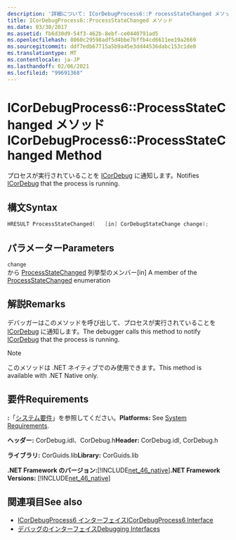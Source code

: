 ```yaml
---
description: '詳細について: ICorDebugProcess6::P rocessStateChanged メソッド'
title: ICorDebugProcess6::ProcessStateChanged メソッド
ms.date: 03/30/2017
ms.assetid: fb6d30d9-54f3-462b-8ebf-ce0440791ad5
ms.openlocfilehash: 8060c29598adf5d4bbe7bffb4cd6611ee19a2669
ms.sourcegitcommit: ddf7edb67715a5b9a45e3dd44536dabc153c1de0
ms.translationtype: MT
ms.contentlocale: ja-JP
ms.lasthandoff: 02/06/2021
ms.locfileid: "99691368"
---
```

# <a name="icordebugprocess6processstatechanged-method"></a><span data-ttu-id="21a5e-103">ICorDebugProcess6::ProcessStateChanged メソッド</span><span class="sxs-lookup"><span data-stu-id="21a5e-103">ICorDebugProcess6::ProcessStateChanged Method</span></span>

<span data-ttu-id="21a5e-104">プロセスが実行されていることを [ICorDebug](icordebug-interface.md) に通知します。</span><span class="sxs-lookup"><span data-stu-id="21a5e-104">Notifies [ICorDebug](icordebug-interface.md) that the process is running.</span></span>  
  
## <a name="syntax"></a><span data-ttu-id="21a5e-105">構文</span><span class="sxs-lookup"><span data-stu-id="21a5e-105">Syntax</span></span>  
  
```cpp  
HRESULT ProcessStateChanged(   [in] CorDebugStateChange change);  
```  
  
## <a name="parameters"></a><span data-ttu-id="21a5e-106">パラメーター</span><span class="sxs-lookup"><span data-stu-id="21a5e-106">Parameters</span></span>  

 `change`  
 <span data-ttu-id="21a5e-107">から [ProcessStateChanged](icordebugprocess6-processstatechanged-method.md) 列挙型のメンバー</span><span class="sxs-lookup"><span data-stu-id="21a5e-107">[in] A member of the [ProcessStateChanged](icordebugprocess6-processstatechanged-method.md) enumeration</span></span>  
  
## <a name="remarks"></a><span data-ttu-id="21a5e-108">解説</span><span class="sxs-lookup"><span data-stu-id="21a5e-108">Remarks</span></span>  

 <span data-ttu-id="21a5e-109">デバッガーはこのメソッドを呼び出して、プロセスが実行されていることを [ICorDebug](icordebug-interface.md) に通知します。</span><span class="sxs-lookup"><span data-stu-id="21a5e-109">The debugger calls this method to notify [ICorDebug](icordebug-interface.md) that the process is running.</span></span>  
  
> [!NOTE]
> <span data-ttu-id="21a5e-110">このメソッドは .NET ネイティブでのみ使用できます。</span><span class="sxs-lookup"><span data-stu-id="21a5e-110">This method is available with .NET Native only.</span></span>  
  
## <a name="requirements"></a><span data-ttu-id="21a5e-111">要件</span><span class="sxs-lookup"><span data-stu-id="21a5e-111">Requirements</span></span>  

 <span data-ttu-id="21a5e-112">**:**「[システム要件](../../get-started/system-requirements.md)」を参照してください。</span><span class="sxs-lookup"><span data-stu-id="21a5e-112">**Platforms:** See [System Requirements](../../get-started/system-requirements.md).</span></span>  
  
 <span data-ttu-id="21a5e-113">**ヘッダー:** CorDebug.idl、CorDebug.h</span><span class="sxs-lookup"><span data-stu-id="21a5e-113">**Header:** CorDebug.idl, CorDebug.h</span></span>  
  
 <span data-ttu-id="21a5e-114">**ライブラリ:** CorGuids.lib</span><span class="sxs-lookup"><span data-stu-id="21a5e-114">**Library:** CorGuids.lib</span></span>  
  
 <span data-ttu-id="21a5e-115">**.NET Framework のバージョン:**[!INCLUDE[net_46_native](../../../../includes/net-46-native-md.md)]</span><span class="sxs-lookup"><span data-stu-id="21a5e-115">**.NET Framework Versions:** [!INCLUDE[net_46_native](../../../../includes/net-46-native-md.md)]</span></span>  
  
## <a name="see-also"></a><span data-ttu-id="21a5e-116">関連項目</span><span class="sxs-lookup"><span data-stu-id="21a5e-116">See also</span></span>

- [<span data-ttu-id="21a5e-117">ICorDebugProcess6 インターフェイス</span><span class="sxs-lookup"><span data-stu-id="21a5e-117">ICorDebugProcess6 Interface</span></span>](icordebugprocess6-interface.md)
- [<span data-ttu-id="21a5e-118">デバッグのインターフェイス</span><span class="sxs-lookup"><span data-stu-id="21a5e-118">Debugging Interfaces</span></span>](debugging-interfaces.md)
